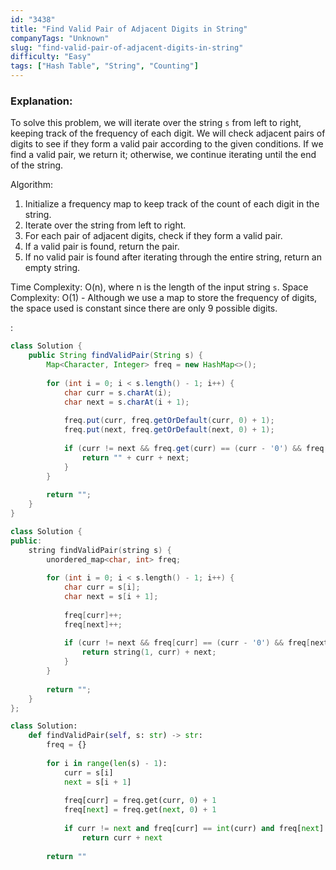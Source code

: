 ```yaml
---
id: "3438"
title: "Find Valid Pair of Adjacent Digits in String"
companyTags: "Unknown"
slug: "find-valid-pair-of-adjacent-digits-in-string"
difficulty: "Easy"
tags: ["Hash Table", "String", "Counting"]
---
```


### Explanation:
To solve this problem, we will iterate over the string `s` from left to right, keeping track of the frequency of each digit. We will check adjacent pairs of digits to see if they form a valid pair according to the given conditions. If we find a valid pair, we return it; otherwise, we continue iterating until the end of the string.

Algorithm:
1. Initialize a frequency map to keep track of the count of each digit in the string.
2. Iterate over the string from left to right.
3. For each pair of adjacent digits, check if they form a valid pair.
4. If a valid pair is found, return the pair.
5. If no valid pair is found after iterating through the entire string, return an empty string.

Time Complexity: O(n), where n is the length of the input string `s`.
Space Complexity: O(1) - Although we use a map to store the frequency of digits, the space used is constant since there are only 9 possible digits.

:

```java
class Solution {
    public String findValidPair(String s) {
        Map<Character, Integer> freq = new HashMap<>();
        
        for (int i = 0; i < s.length() - 1; i++) {
            char curr = s.charAt(i);
            char next = s.charAt(i + 1);
            
            freq.put(curr, freq.getOrDefault(curr, 0) + 1);
            freq.put(next, freq.getOrDefault(next, 0) + 1);
            
            if (curr != next && freq.get(curr) == (curr - '0') && freq.get(next) == (next - '0')) {
                return "" + curr + next;
            }
        }
        
        return "";
    }
}
```

```cpp
class Solution {
public:
    string findValidPair(string s) {
        unordered_map<char, int> freq;
        
        for (int i = 0; i < s.length() - 1; i++) {
            char curr = s[i];
            char next = s[i + 1];
            
            freq[curr]++;
            freq[next]++;
            
            if (curr != next && freq[curr] == (curr - '0') && freq[next] == (next - '0')) {
                return string(1, curr) + next;
            }
        }
        
        return "";
    }
};
```

```python
class Solution:
    def findValidPair(self, s: str) -> str:
        freq = {}
        
        for i in range(len(s) - 1):
            curr = s[i]
            next = s[i + 1]
            
            freq[curr] = freq.get(curr, 0) + 1
            freq[next] = freq.get(next, 0) + 1
            
            if curr != next and freq[curr] == int(curr) and freq[next] == int(next):
                return curr + next
        
        return ""
```